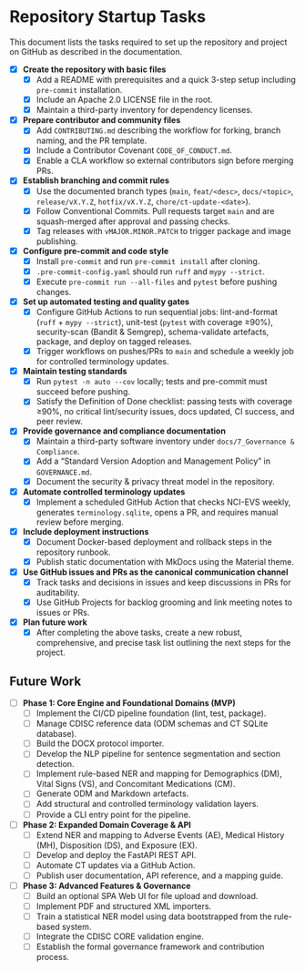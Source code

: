 # Repository Startup Tasks

This document lists the tasks required to set up the repository and project on GitHub as described in the documentation.

- [x] **Create the repository with basic files**
  - [x] Add a README with prerequisites and a quick 3-step setup including `pre-commit` installation.
  - [x] Include an Apache 2.0 LICENSE file in the root.
  - [x] Maintain a third-party inventory for dependency licenses.

- [x] **Prepare contributor and community files**
  - [x] Add `CONTRIBUTING.md` describing the workflow for forking, branch naming, and the PR template.
  - [x] Include a Contributor Covenant `CODE_OF_CONDUCT.md`.
  - [x] Enable a CLA workflow so external contributors sign before merging PRs.

- [x] **Establish branching and commit rules**
  - [x] Use the documented branch types (`main`, `feat/<desc>`, `docs/<topic>`, `release/vX.Y.Z`, `hotfix/vX.Y.Z`, `chore/ct-update-<date>`).
  - [x] Follow Conventional Commits. Pull requests target `main` and are squash-merged after approval and passing checks.
  - [x] Tag releases with `vMAJOR.MINOR.PATCH` to trigger package and image publishing.

- [x] **Configure pre-commit and code style**
  - [x] Install `pre-commit` and run `pre-commit install` after cloning.
  - [x] `.pre-commit-config.yaml` should run `ruff` and `mypy --strict`.
  - [x] Execute `pre-commit run --all-files` and `pytest` before pushing changes.

- [x] **Set up automated testing and quality gates**
  - [x] Configure GitHub Actions to run sequential jobs: lint-and-format (`ruff` + `mypy --strict`), unit-test (`pytest` with coverage ≥90%), security-scan (Bandit & Semgrep), schema-validate artefacts, package, and deploy on tagged releases.
  - [x] Trigger workflows on pushes/PRs to `main` and schedule a weekly job for controlled terminology updates.

- [x] **Maintain testing standards**
  - [x] Run `pytest -n auto --cov` locally; tests and pre-commit must succeed before pushing.
  - [x] Satisfy the Definition of Done checklist: passing tests with coverage ≥90%, no critical lint/security issues, docs updated, CI success, and peer review.

- [x] **Provide governance and compliance documentation**
  - [x] Maintain a third-party software inventory under `docs/7_Governance & Compliance`.
  - [x] Add a “Standard Version Adoption and Management Policy” in `GOVERNANCE.md`.
  - [x] Document the security & privacy threat model in the repository.

- [x] **Automate controlled terminology updates**
  - [x] Implement a scheduled GitHub Action that checks NCI-EVS weekly, generates `terminology.sqlite`, opens a PR, and requires manual review before merging.

- [x] **Include deployment instructions**
  - [x] Document Docker-based deployment and rollback steps in the repository runbook.
  - [x] Publish static documentation with MkDocs using the Material theme.

- [x] **Use GitHub issues and PRs as the canonical communication channel**
  - [x] Track tasks and decisions in issues and keep discussions in PRs for auditability.
  - [x] Use GitHub Projects for backlog grooming and link meeting notes to issues or PRs.

- [x] **Plan future work**
  - [x] After completing the above tasks, create a new robust, comprehensive, and precise task list outlining the next steps for the project.

## Future Work

- [ ] **Phase 1: Core Engine and Foundational Domains (MVP)**
  - [ ] Implement the CI/CD pipeline foundation (lint, test, package).
  - [ ] Manage CDISC reference data (ODM schemas and CT SQLite database).
  - [ ] Build the DOCX protocol importer.
  - [ ] Develop the NLP pipeline for sentence segmentation and section detection.
  - [ ] Implement rule-based NER and mapping for Demographics (DM), Vital Signs (VS), and Concomitant Medications (CM).
  - [ ] Generate ODM and Markdown artefacts.
  - [ ] Add structural and controlled terminology validation layers.
  - [ ] Provide a CLI entry point for the pipeline.

- [ ] **Phase 2: Expanded Domain Coverage & API**
  - [ ] Extend NER and mapping to Adverse Events (AE), Medical History (MH), Disposition (DS), and Exposure (EX).
  - [ ] Develop and deploy the FastAPI REST API.
  - [ ] Automate CT updates via a GitHub Action.
  - [ ] Publish user documentation, API reference, and a mapping guide.

- [ ] **Phase 3: Advanced Features & Governance**
  - [ ] Build an optional SPA Web UI for file upload and download.
  - [ ] Implement PDF and structured XML importers.
  - [ ] Train a statistical NER model using data bootstrapped from the rule-based system.
  - [ ] Integrate the CDISC CORE validation engine.
  - [ ] Establish the formal governance framework and contribution process.
